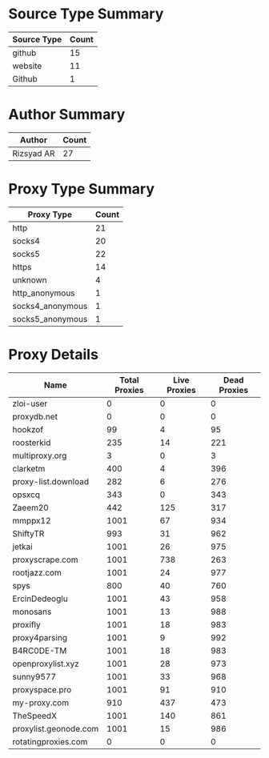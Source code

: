 # Source Type Summary

| Source Type | Count |
|-------------|-------|
| github | 15 |
| website | 11 |
| Github | 1 |


# Author Summary

| Author | Count |
|--------|-------|
| Rizsyad AR | 27 |


# Proxy Type Summary

| Proxy Type | Count |
|------------|-------|
| http | 21 |
| socks4 | 20 |
| socks5 | 22 |
| https | 14 |
| unknown | 4 |
| http_anonymous | 1 |
| socks4_anonymous | 1 |
| socks5_anonymous | 1 |


# Proxy Details

| Name | Total Proxies | Live Proxies | Dead Proxies |
|------|---------------|--------------|---------------|
| zloi-user | 0 | 0 | 0 |
| proxydb.net | 0 | 0 | 0 |
| hookzof | 99 | 4 | 95 |
| roosterkid | 235 | 14 | 221 |
| multiproxy.org | 3 | 0 | 3 |
| clarketm | 400 | 4 | 396 |
| proxy-list.download | 282 | 6 | 276 |
| opsxcq | 343 | 0 | 343 |
| Zaeem20 | 442 | 125 | 317 |
| mmppx12 | 1001 | 67 | 934 |
| ShiftyTR | 993 | 31 | 962 |
| jetkai | 1001 | 26 | 975 |
| proxyscrape.com | 1001 | 738 | 263 |
| rootjazz.com | 1001 | 24 | 977 |
| spys | 800 | 40 | 760 |
| ErcinDedeoglu | 1001 | 43 | 958 |
| monosans | 1001 | 13 | 988 |
| proxifly | 1001 | 18 | 983 |
| proxy4parsing | 1001 | 9 | 992 |
| B4RC0DE-TM | 1001 | 18 | 983 |
| openproxylist.xyz | 1001 | 28 | 973 |
| sunny9577 | 1001 | 33 | 968 |
| proxyspace.pro | 1001 | 91 | 910 |
| my-proxy.com | 910 | 437 | 473 |
| TheSpeedX | 1001 | 140 | 861 |
| proxylist.geonode.com | 1001 | 15 | 986 |
| rotatingproxies.com | 0 | 0 | 0 |
